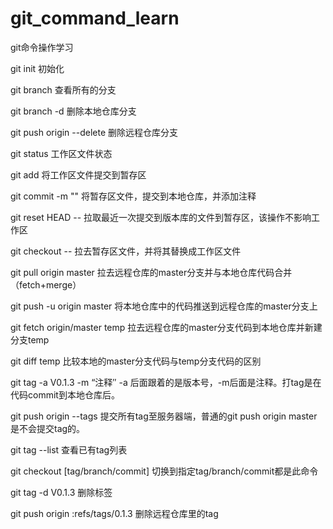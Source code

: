 # git_command_learn
git命令操作学习

git init                  初始化

git branch            查看所有的分支

git branch -d <BranchName>	        删除本地仓库分支

git push origin --delete <BranchName>       删除远程仓库分支

git status                		工作区文件状态

git add                   		将工作区文件提交到暂存区

git commit -m ""          	将暂存区文件，提交到本地仓库，并添加注释

git reset HEAD -- <file>  	拉取最近一次提交到版本库的文件到暂存区，该操作不影响工作区      
  
git checkout -- <file>    	拉去暂存区文件，并将其替换成工作区文件

git pull origin master      	拉去远程仓库的master分支并与本地仓库代码合并（fetch+merge）

git push -u origin master	将本地仓库中的代码推送到远程仓库的master分支上

git fetch origin/master temp	     拉去远程仓库的master分支代码到本地仓库并新建分支temp

git diff temp		比较本地的master分支代码与temp分支代码的区别

git tag -a V0.1.3 -m 	“注释″     -a 后面跟着的是版本号，-m后面是注释。打tag是在代码commit到本地仓库后。

git push origin --tags 	提交所有tag至服务器端，普通的git push origin master是不会提交tag的。

git tag --list  		 查看已有tag列表

git checkout [tag/branch/commit]  	切换到指定tag/branch/commit都是此命令

git tag -d V0.1.3			删除标签

git push origin :refs/tags/0.1.3	删除远程仓库里的tag